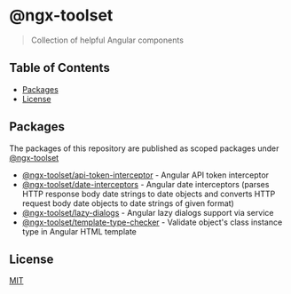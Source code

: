 # @ngx-toolset

> Collection of helpful Angular components

## Table of Contents

* [Packages](#packages)
* [License](#license)

## Packages

The packages of this repository are published as scoped packages under [@ngx-toolset](https://www.npmjs.com/org/ngx-toolset)

- [@ngx-toolset/api-token-interceptor](https://github.com/SwabianCoder/ngx-toolset/blob/main/projects/api-token-interceptor/README.md) - Angular API token interceptor
- [@ngx-toolset/date-interceptors](https://github.com/SwabianCoder/ngx-toolset/blob/main/projects/date-interceptors/README.md) - Angular date interceptors (parses HTTP response body date strings to date objects and converts HTTP request body date objects to date strings of given format)
- [@ngx-toolset/lazy-dialogs](https://github.com/SwabianCoder/ngx-toolset/blob/main/projects/lazy-dialogs/README.md) - Angular lazy dialogs support via service
- [@ngx-toolset/template-type-checker](https://github.com/SwabianCoder/ngx-toolset/blob/main/projects/template-type-checker/README.md) - Validate object's class instance type in Angular HTML template

## License

[MIT](https://github.com/SwabianCoder/ngx-toolset/blob/main/LICENSE)
